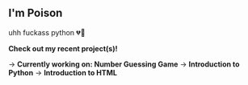 ## I'm Poison

uhh fuckass python
💔🥀

**Check out my recent project(s)!**

-> **Currently working on: Number Guessing Game**
-> **Introduction to Python**
-> **Introduction to HTML**
